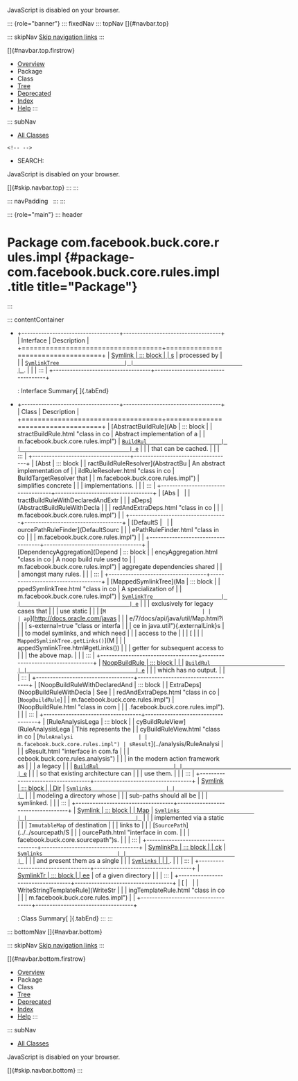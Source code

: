 <div>

JavaScript is disabled on your browser.

</div>

::: {role="banner"}
::: fixedNav
::: topNav
[]{#navbar.top}

::: skipNav
[Skip navigation links](#skip.navbar.top "Skip navigation links")
:::

[]{#navbar.top.firstrow}

-   [Overview](../../../../../../index.html)
-   Package
-   Class
-   [Tree](package-tree.html)
-   [Deprecated](../../../../../../deprecated-list.html)
-   [Index](../../../../../../index-all.html)
-   [Help](../../../../../../help-doc.html)
:::

::: subNav
-   [All Classes](../../../../../../allclasses.html)

```{=html}
<!-- -->
```
-   SEARCH:

<div>

<div>

JavaScript is disabled on your browser.

</div>

</div>

[]{#skip.navbar.top}
:::
:::

::: navPadding
 
:::
:::

::: {role="main"}
::: header
# Package com.facebook.buck.core.rules.impl {#package-com.facebook.buck.core.rules.impl .title title="Package"}
:::

::: contentContainer
-   +-----------------------------------+-----------------------------------+
    | Interface                         | Description                       |
    +===================================+===================================+
    | [Symlink                          | ::: block                         |
    | s](Symlinks.html "interface in co | Interface representing symlinks   |
    | m.facebook.buck.core.rules.impl") | processed by                      |
    |                                   | [`SymlinkTree                     |
    |                                   | `](SymlinkTree.html "class in com |
    |                                   | .facebook.buck.core.rules.impl"). |
    |                                   | :::                               |
    +-----------------------------------+-----------------------------------+

    : Interface Summary[ ]{.tabEnd}

-   +-----------------------------------+-----------------------------------+
    | Class                             | Description                       |
    +===================================+===================================+
    | [AbstractBuildRule](Ab            | ::: block                         |
    | stractBuildRule.html "class in co | Abstract implementation of a      |
    | m.facebook.buck.core.rules.impl") | [`BuildRul                        |
    |                                   | e`](../BuildRule.html "interface  |
    |                                   | in com.facebook.buck.core.rules") |
    |                                   | that can be cached.               |
    |                                   | :::                               |
    +-----------------------------------+-----------------------------------+
    | [Abst                             | ::: block                         |
    | ractBuildRuleResolver](AbstractBu | An abstract implementation of     |
    | ildRuleResolver.html "class in co | BuildTargetResolver that          |
    | m.facebook.buck.core.rules.impl") | simplifies concrete               |
    |                                   | implementations.                  |
    |                                   | :::                               |
    +-----------------------------------+-----------------------------------+
    | [Abs                              |                                   |
    | tractBuildRuleWithDeclaredAndExtr |                                   |
    | aDeps](AbstractBuildRuleWithDecla |                                   |
    | redAndExtraDeps.html "class in co |                                   |
    | m.facebook.buck.core.rules.impl") |                                   |
    +-----------------------------------+-----------------------------------+
    | [DefaultS                         |                                   |
    | ourcePathRuleFinder](DefaultSourc |                                   |
    | ePathRuleFinder.html "class in co |                                   |
    | m.facebook.buck.core.rules.impl") |                                   |
    +-----------------------------------+-----------------------------------+
    | [DependencyAggregation](Depend    | ::: block                         |
    | encyAggregation.html "class in co | A noop build rule used to         |
    | m.facebook.buck.core.rules.impl") | aggregate dependencies shared     |
    |                                   | amongst many rules.               |
    |                                   | :::                               |
    +-----------------------------------+-----------------------------------+
    | [MappedSymlinkTree](Ma            | ::: block                         |
    | ppedSymlinkTree.html "class in co | A specialization of               |
    | m.facebook.buck.core.rules.impl") | [`SymlinkTre                      |
    |                                   | e`](SymlinkTree.html "class in co |
    |                                   | m.facebook.buck.core.rules.impl") |
    |                                   | exclusively for legacy cases that |
    |                                   | use static                        |
    |                                   | [`M                               |
    |                                   | ap`](http://docs.oracle.com/javas |
    |                                   | e/7/docs/api/java/util/Map.html?i |
    |                                   | s-external=true "class or interfa |
    |                                   | ce in java.util"){.externalLink}s |
    |                                   | to model symlinks, and which need |
    |                                   | access to the                     |
    |                                   | [                                 |
    |                                   | `MappedSymlinkTree.getLinks()`](M |
    |                                   | appedSymlinkTree.html#getLinks()) |
    |                                   | getter for subsequent access to   |
    |                                   | the above map.                    |
    |                                   | :::                               |
    +-----------------------------------+-----------------------------------+
    | [NoopBuildRule                    | ::: block                         |
    | ](NoopBuildRule.html "class in co | A                                 |
    | m.facebook.buck.core.rules.impl") | [`BuildRul                        |
    |                                   | e`](../BuildRule.html "interface  |
    |                                   | in com.facebook.buck.core.rules") |
    |                                   | which has no output.              |
    |                                   | :::                               |
    +-----------------------------------+-----------------------------------+
    | [NoopBuildRuleWithDeclaredAnd     | ::: block                         |
    | ExtraDeps](NoopBuildRuleWithDecla | See                               |
    | redAndExtraDeps.html "class in co | [`NoopBuildRule`]                 |
    | m.facebook.buck.core.rules.impl") | (NoopBuildRule.html "class in com |
    |                                   | .facebook.buck.core.rules.impl"). |
    |                                   | :::                               |
    +-----------------------------------+-----------------------------------+
    | [RuleAnalysisLega                 | ::: block                         |
    | cyBuildRuleView](RuleAnalysisLega | This represents the               |
    | cyBuildRuleView.html "class in co | [`RuleAnalysi                     |
    | m.facebook.buck.core.rules.impl") | sResult`](../analysis/RuleAnalysi |
    |                                   | sResult.html "interface in com.fa |
    |                                   | cebook.buck.core.rules.analysis") |
    |                                   | in the modern action framework as |
    |                                   | a legacy                          |
    |                                   | [`BuildRul                        |
    |                                   | e`](../BuildRule.html "interface  |
    |                                   | in com.facebook.buck.core.rules") |
    |                                   | so that existing architecture can |
    |                                   | use them.                         |
    |                                   | :::                               |
    +-----------------------------------+-----------------------------------+
    | [Symlink                          | ::: block                         |
    | Dir](SymlinkDir.html "class in co | A                                 |
    | m.facebook.buck.core.rules.impl") | [`Symlinks                        |
    |                                   | `](Symlinks.html "interface in co |
    |                                   | m.facebook.buck.core.rules.impl") |
    |                                   | modeling a directory whose        |
    |                                   | sub-paths should all be           |
    |                                   | symlinked.                        |
    |                                   | :::                               |
    +-----------------------------------+-----------------------------------+
    | [Symlink                          | ::: block                         |
    | Map](SymlinkMap.html "class in co | A                                 |
    | m.facebook.buck.core.rules.impl") | [`Symlinks                        |
    |                                   | `](Symlinks.html "interface in co |
    |                                   | m.facebook.buck.core.rules.impl") |
    |                                   | implemented via a static          |
    |                                   | `ImmutableMap` of destination     |
    |                                   | links to                          |
    |                                   | [`SourcePath`](../../sourcepath/S |
    |                                   | ourcePath.html "interface in com. |
    |                                   | facebook.buck.core.sourcepath")s. |
    |                                   | :::                               |
    +-----------------------------------+-----------------------------------+
    | [SymlinkPa                        | ::: block                         |
    | ck](SymlinkPack.html "class in co | Class compose multiple separate   |
    | m.facebook.buck.core.rules.impl") | [`Symlinks                        |
    |                                   | `](Symlinks.html "interface in co |
    |                                   | m.facebook.buck.core.rules.impl") |
    |                                   | and present them as a single      |
    |                                   | [`Symlinks`                       |
    |                                   | ](Symlinks.html "interface in com |
    |                                   | .facebook.buck.core.rules.impl"). |
    |                                   | :::                               |
    +-----------------------------------+-----------------------------------+
    | [SymlinkTr                        | ::: block                         |
    | ee](SymlinkTree.html "class in co | Creates a tree of symlinks inside |
    | m.facebook.buck.core.rules.impl") | of a given directory              |
    |                                   | :::                               |
    +-----------------------------------+-----------------------------------+
    | [                                 |                                   |
    | WriteStringTemplateRule](WriteStr |                                   |
    | ingTemplateRule.html "class in co |                                   |
    | m.facebook.buck.core.rules.impl") |                                   |
    +-----------------------------------+-----------------------------------+

    : Class Summary[ ]{.tabEnd}
:::
:::

::: bottomNav
[]{#navbar.bottom}

::: skipNav
[Skip navigation links](#skip.navbar.bottom "Skip navigation links")
:::

[]{#navbar.bottom.firstrow}

-   [Overview](../../../../../../index.html)
-   Package
-   Class
-   [Tree](package-tree.html)
-   [Deprecated](../../../../../../deprecated-list.html)
-   [Index](../../../../../../index-all.html)
-   [Help](../../../../../../help-doc.html)
:::

::: subNav
-   [All Classes](../../../../../../allclasses.html)

<div>

<div>

JavaScript is disabled on your browser.

</div>

</div>

[]{#skip.navbar.bottom}
:::
